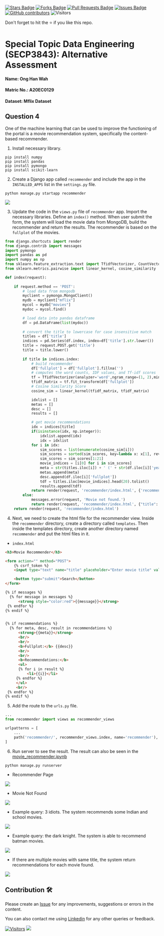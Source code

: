 <a href="https://github.com/drshahizan/SECP3843/stargazers"><img src="https://img.shields.io/github/stars/drshahizan/SECP3843" alt="Stars Badge"/></a>
<a href="https://github.com/drshahizan/SECP3843/network/members"><img src="https://img.shields.io/github/forks/drshahizan/SECP3843" alt="Forks Badge"/></a>
<a href="https://github.com/drshahizan/SECP3843/pulls"><img src="https://img.shields.io/github/issues-pr/drshahizan/SECP3843" alt="Pull Requests Badge"/></a>
<a href="https://github.com/drshahizan/SECP3843/issues"><img src="https://img.shields.io/github/issues/drshahizan/SECP3843" alt="Issues Badge"/></a>
<a href="https://github.com/drshahizan/SECP3843/graphs/contributors"><img alt="GitHub contributors" src="https://img.shields.io/github/contributors/drshahizan/SECP3843?color=2b9348"></a>
![Visitors](https://api.visitorbadge.io/api/visitors?path=https%3A%2F%2Fgithub.com%2Fdrshahizan%2FSECP3843&labelColor=%23d9e3f0&countColor=%23697689&style=flat)

Don't forget to hit the :star: if you like this repo.

# Special Topic Data Engineering (SECP3843): Alternative Assessment

#### Name: Ong Han Wah
#### Matric No.: A20EC0129
#### Dataset: Mflix Dataset

## Question 4

One of the machine learning that can be used to improve the functioning of the portal is a movie recommendation system, specifically the content-based recommender.

1. Install necessary library.
```
pip install numpy
pip install pandas
pip install pymongo
pip install scikit-learn
```

2. Create a Django app called `recommender` and include the app in the `INSTALLED_APPS` list in the `settings.py` file.
```
python manage.py startapp recommender
```
<img src="./files/images/installed_apps.png">

3. Update the code in the `views.py` file of `recommender` app. Import the necessary libraries. Define an `index()` method. When user submit the form, the system will load the movie data from MongoDB, build the recommender and return the results. The recommender is based on the `fullplot` of the movies.
```python
from django.shortcuts import render
from django.contrib import messages
import pymongo
import pandas as pd
import numpy as np
from sklearn.feature_extraction.text import TfidfVectorizer, CountVectorizer
from sklearn.metrics.pairwise import linear_kernel, cosine_similarity

def index(request):
    
    if request.method == 'POST':
        # load data from mongodb
        myclient = pymongo.MongoClient()
        mydb = myclient["mflix"]
        mycol = mydb["movies"]
        mydoc = mycol.find()

        # load data into pandas dataframe
        df = pd.DataFrame(list(mydoc))
        
        # convert the title to lowercase for case insensitive match
        titles = df['title']
        indices = pd.Series(df.index, index=df['title'].str.lower())
        title = request.POST.get('title')
        title = title.lower()
        
        if title in indices.index:
            # build recommender
            df['fullplot'] = df['fullplot'].fillna('')
            # computes the word counts, IDF values, and Tf-idf scores
            tf = TfidfVectorizer(analyzer='word',ngram_range=(1, 2),min_df=0, stop_words='english')
            tfidf_matrix = tf.fit_transform(df['fullplot'])
            # Cosine Similarity Score
            cosine_sim = linear_kernel(tfidf_matrix, tfidf_matrix)

            idxlist = []
            metas = []
            desc = []
            results = []

            # get movie recommendations
            idx = indices[title]
            if(isinstance(idx, np.integer)):
                idxlist.append(idx)
                idx = idxlist
            for i in idx:
                sim_scores = list(enumerate(cosine_sim[i]))
                sim_scores = sorted(sim_scores, key=lambda x: x[1], reverse=True)
                sim_scores = sim_scores[1:21]
                movie_indices = [i[0] for i in sim_scores]
                meta = str(titles.iloc[i]) + ' (' + str(df.iloc[i]['year']) + ') ' + str(df.iloc[i]['countries'])
                metas.append(meta)
                desc.append(df.iloc[i]['fullplot'])
                tdf = titles.iloc[movie_indices].head(20).tolist()
                results.append(tdf)
            return render(request, 'recommender/index.html', {'recommendations': zip(metas, desc, results), "title": title})
        else:
            messages.error(request, 'Movie not found.')
            return render(request, 'recommender/index.html', {"title": title})
    return render(request, 'recommender/index.html')

```

4. Next, we need to create the html file for the recommender view. Inside the `recommender` directory, create a directory called `templates`. Then inside the templates directory, create another directory named `recommender` and put the html files in it.
- `index.html`
```html
<h3>Movie Recommender</h3>

<form action="" method="POST">
    {% csrf_token %}
    <input type="text" name="title" placeholder="Enter movie title" value="{{title}}">

    <button type="submit">Search</button>
</form>

{% if messages %}
  {% for message in messages %}
      <strong style="color:red">{{message}}</strong>
 {% endfor %}
{% endif %}


{% if recommendations %}
  {% for meta, desc, result in recommendations %}
      <strong>{{meta}}</strong>
	  <br/>
	  <br/>
	  <b>Fullplot:</b> {{desc}}
	  <br/>
	  <br/>
	  <b>Recommendations:</b>
	  <ul>
	  {% for i in result %}
		  <li>{{i}}</li>
	 {% endfor %}
	 </ul>
	 <br/>
 {% endfor %}
{% endif %}
```

5. Add the route to the `urls.py` file.
```py
...
from recommender import views as recommender_views

urlpatterns = [
    ...
    path('recommender/', recommender_views.index, name='recommender'),
]
```

6. Run server to see the result. The result can also be seen in the <a href="./files/code/movie_recommender.ipynb">movie_recommender.ipynb</a>

```
python manage.py runserver
```
- Recommender Page

<img src="./files/images/recommender_index.png">

- Movie Not Found

<img src="./files/images/movie_not_found.png">

- Example query: 3 idiots. The system recommends some Indian and school movies.

<img src="./files/images/3idiots.png">

- Example query: the dark knight. The system is able to recommend batman movies.

<img src="./files/images/the_dark_knight.png">

- If there are multiple movies with same title, the system return recommendations for each movie found.

<img src="./files/images/avengers.png">

## Contribution 🛠️
Please create an [Issue](https://github.com/drshahizan/special-topic-data-engineering/issues) for any improvements, suggestions or errors in the content.

You can also contact me using [Linkedin](https://www.linkedin.com/in/drshahizan/) for any other queries or feedback.

[![Visitors](https://api.visitorbadge.io/api/visitors?path=https%3A%2F%2Fgithub.com%2Fdrshahizan&labelColor=%23697689&countColor=%23555555&style=plastic)](https://visitorbadge.io/status?path=https%3A%2F%2Fgithub.com%2Fdrshahizan)
![](https://hit.yhype.me/github/profile?user_id=81284918)




